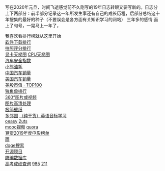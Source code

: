 写在2020年元旦，时间飞逝感觉前不久刚写的19年日志转眼又要写新的。日志分上下两部分：前半部分记录这一年所发生事还有自己的成长历程，后部分总结这十年搜集的最好的种子（不要误会是各方面有关知识学习的网站）
三年多的感情 画上了句号，一晃马上一年了，

我喜欢看排行榜就从这里开始  
[软件下载排行](https://www.qimai.cn/rank/globalrank)  
[拍照评分排行](https://www.dxomark.com/cn/)  
[显卡天梯图](https://www.mydrivers.com/zhuanti/tianti/gpu/index.html)
[CPU天梯图](https://www.mydrivers.com/zhuanti/tianti/cpu/index.html)  
[汽车安全指数](http://ciasi.org.cn/home/safety/index/typeid/15.html)  
[小熊油耗](http://www.xiaoxiongyouhao.com)  
[中国汽车销量](https://m.gasgoo.com/qcxl)  
[美国汽车销量](https://www.marklines.com/cn/statistics/flash_sales/salesfig_usa_2019)  
[美股市值 ‧ TOP100](https://tophub.today/n/aqeEaZVe9R)  
[独角兽排行](https://tophub.today/n/qndg1gWoLl)  
[360°图片或视频](https://www.airpano.com)  
[图片高清处理](https://bigjpg.com)  
[极简壁纸](https://bz.zzzmh.cn)  
[多邻国](http://www.duolingo.cn)
[（纯干货）英语音标学习](https://www.bilibili.com/video/av47522084/?p=1)  
[oeasy](http://oeasy.org)
[2uts](https://2uts.com/)  
[mooc视频](https://www.edukatico.org/en/courses)
[quora](https://www.quora.com)  
[豆瓣2019年度电影榜单](https://movie.douban.com/annual/2019?source=navigation)  
[雨](https://rainymood.com/)  
[doge搜索](https://www.dogedoge.com/)  
[开源项目](https://github.com/kon9chunkit/GitHub-Chinese-Top-Charts)  
[防骗数据库](http://www.fpsjk.com/)  
[高考成绩查询](http://www.199it.com/gkcf) [985](http://www.eol.cn/e_html/gk/gxmdold/985.shtml) [211](http://www.eol.cn/e_html/gk/gxmdold/211.shtml)  
